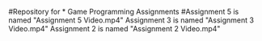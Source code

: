 #Repository for * Game Programming Assignments
#Assignment 5 is named "Assignment 5 Video.mp4"
Assignment 3 is named "Assignment 3 Video.mp4"
Assignment 2 is named "Assignment 2 Video.mp4"
